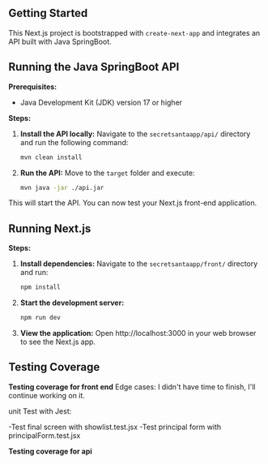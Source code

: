 ## Getting Started

This Next.js project is bootstrapped with `create-next-app` and integrates an API built with Java SpringBoot.

## Running the Java SpringBoot API

**Prerequisites:**

* Java Development Kit (JDK) version 17 or higher

**Steps:**

1. **Install the API locally:**
   Navigate to the `secretsantaapp/api/` directory and run the following command:

   ```bash
   mvn clean install
   ```

2. **Run the API:**
   Move to the `target` folder and execute:

   ```bash
   mvn java -jar ./api.jar
   ```

This will start the API. You can now test your Next.js front-end application.

## Running Next.js

**Steps:**

1. **Install dependencies:**
   Navigate to the `secretsantaapp/front/` directory and run:

   ```bash
   npm install
   ```

2. **Start the development server:**

   ```bash
   npm run dev
   ```

3. **View the application:**
   Open http://localhost:3000 in your web browser to see the Next.js app.

## Testing Coverage

**Testing coverage for front end**
Edge cases: I didn't have time to finish, I'll continue working on it.

unit Test with Jest:

-Test final screen with showlist.test.jsx 
-Test principal form with principalForm.test.jsx

**Testing coverage for api**

